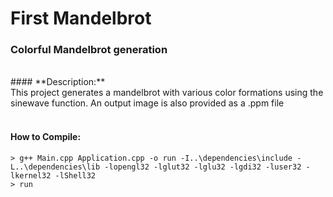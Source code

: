 # First Mandelbrot
### Colorful Mandelbrot generation 
<br/>
#### **Description:** <br/>
This project generates a mandelbrot with various color formations using the sinewave function. An output image is also provided as a .ppm file<br/>
<br/>

#### How to Compile: <br/>
```
> g++ Main.cpp Application.cpp -o run -I..\dependencies\include -L..\dependencies\lib -lopengl32 -lglut32 -lglu32 -lgdi32 -luser32 -lkernel32 -lShell32
> run
```
